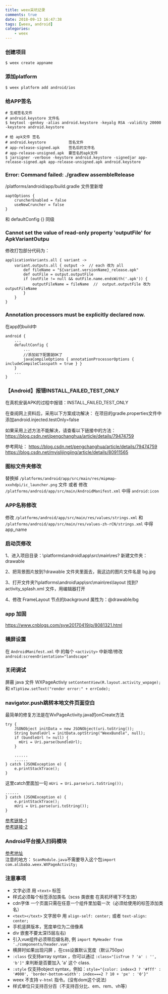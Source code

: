 ```yaml
---
title: weex采坑记录
comments: true
date: 2018-09-13 16:47:38
tags: [weex, android]
categories:
    - weex
---
```


### 创建项目

``` 
$ weex create appname
```

### 添加platform
```
$ weex platform add android/ios
```

### 给APP签名
```
# 生成签名文件
# android.keystore 文件名
$ keytool -genkey -alias android.keystore -keyalg RSA -validity 20000 -keystore android.keystore

# 给 apk文件 签名
# android.keystore          签名文件
# app-release-signed.apk    签名后的文件名
# app-release-unsigned.apk  要签名的apk文件
$ jarsigner -verbose -keystore android.keystore -signedjar app-release-signed.apk app-release-unsigned.apk android.keystore
```


### Error: Command failed: ./gradlew  assembleRelease

/platforms/android/app/build.gradle 文件里新增
```
aaptOptions {
    cruncherEnabled = false
    useNewCruncher = false
}
```
和 defaultConfig {} 同级

### Cannot set the value of read-only property 'outputFile' for ApkVariantOutpu

修改打包部分代码为：
```
applicationVariants.all { variant ->
    variant.outputs.all { output ->  // each 改为 all
        def fileName = "${variant.versionName}_release.apk"
        def outFile = output.outputFile
        if (outFile != null && outFile.name.endsWith('.apk')) {
            outputFileName = fileName  //  output.outputFile 改为 outputFileName 
        }
    }
}
```

### Annotation processors must be explicitly declared now.

在app的build中
```
android {
    ...
    defaultConfig {
        ...
        //添加如下配置就OK了
        javaCompileOptions { annotationProcessorOptions { includeCompileClasspath = true } }
    }
    ...
}
```

### 【Android】报错INSTALL_FAILED_TEST_ONLY

在真机安装APK的过程中报错：INSTALL_FAILED_TEST_ONLY

在查阅网上资料后，采用以下方案成功解决：
在项目的gradle.properties文件中添加android.injected.testOnly=false

如果采用上述方法不能解决，请查看以下链接中的方法：
https://blog.csdn.net/pengchanghua/article/details/79474759

参考网址：
https://blog.csdn.net/pengchanghua/article/details/79474759
https://blog.csdn.net/myislijingjing/article/details/80911565

### 图标文件夹修改

替换掉 ```/platforms/android/app/src/main/res/mipmap-xxxhdpi/ic_launcher.png``` 文件
或者 修改 ```/platforms/android/app/src/main/AndroidManifest.xml``` 中得 ```android:icon``` 

### APP名称修改

修改 ```/platforms/android/app/src/main/res/values/strings.xml``` 和
```/platforms/android/app/src/main/res/values-zh-rCN/strings.xml``` 中得 app_name

### 启动页修改

1、进入项目目录：\platforms\android\app\src\main\res? 新建文件夹：drawable

2、把背景图片放到?drawable 文件夹里面去，我这边的图片文件名是 bg.jpg

3、打开文件夹?\platforms\android\app\src\main\res\layout 找到?activity_splash.xml 文件，用编辑器打开

4、修改 FrameLayout 节点的background 属性为：@drawable/bg


### app 加固

https://www.cnblogs.com/syw20170419/p/8081321.html

### 横屏设置

在 `AndroidManifest.xml` 中 的每个 `<activity>` 中新增/修改 `android:screenOrientation="landscape"`

### 关闭调试

屏蔽 java 文件 WXPageActiviy `setContentView(R.layout.activity_wxpage);` 和 `mTipView.setText("render error:" + errCode);`

### navigator.push跳转本地文件页面空白

最简单的修复方法是在WxPageActivity.java的onCreate方法
```
try {
    JSONObject initData = new JSONObject(uri.toString());
    String bundleUrl = initData.optString("WeexBundle", null);
    if (bundleUrl != null) {
      mUri = Uri.parse(bundleUrl);
    }

    ......
    ......
} catch (JSONException e) {
    e.printStackTrace();
}
```
这里catch里面加一句 `mUri = Uri.parse(uri.toString());`
```
......
} catch (JSONException e) {
    e.printStackTrace();
    mUri = Uri.parse(uri.toString());
}
```
[参考链接-1](https://segmentfault.com/q/1010000013444038)  
[参考链接-2](http://www.shymean.com/article/%E5%88%9D%E8%AF%86weex#4.3.%20weex-%3Eweex)

### Android平台接入扫码模块
[参考地址](https://www.aliyun.com/jiaocheng/3217.html)  
注意的地方： `ScanModule.java`不需要导入这个包`import com.alibaba.weex.WXPageActivity;`

### 注意事项

- 文字必须 用 `<text>` 标签
- 样式必须每个标签添加类名（scss 类嵌套 在真机环境下不生效）
- cdn字体 一个页面只需在任意一个组件里加载一次（必须给使用的标签添加类名）
- `<text></text>` 文字居中 用 `align-self: center;` 或者 `text-align: center;`
- 手机竖屏版本，宽度单位为二倍像素
- div 嵌套不要太深(5层左右)
- 引入vue组件必须带后缀名称, 例 `import MyHeader from './components/header.vue'`
- 横屏时如果出现闪屏 ，在css设置默认宽度（默认750px）
- `:class` 仅支持array syntax ，你可以通过 `:class="[isTrue ? 'a' : '', 'b']"` 来判断是否要加入 'a' 这个 class.
- `:style` 仅支持object syntax，例如：`style="{color: index<3 ? '#fff' : '#000', 'border-bottom-width': index===2 ? 10 + 'px' : '0'}"`
- weex 不支持 `v-html` 指令。(没有dom这个说法)
- 样式单位只支持百分百（不支持百分比、em、rem、vh等）